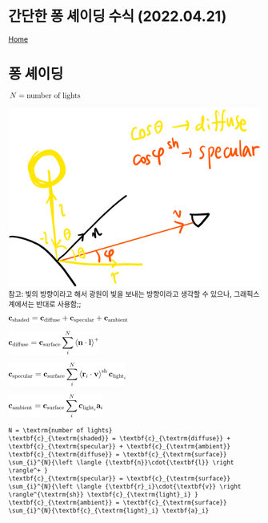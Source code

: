 # 간단한 퐁 셰이딩 수식 (2022.04.21)
[Home](../README.md)

# 퐁 셰이딩

![NumberOfLights](/Images/Phong/NumberOfLights.png)

![Figure](/Images/Phong/Figure.png)
참고: 빛의 방향이라고 해서 광원이 빛을 보내는 방향이라고 생각할 수 있으나, 그래픽스 계에서는 반대로 사용함;;

![CShaded](/Images/Phong/CShaded.png)

![CDiffuse](/Images/Phong/CDiffuse.png)

![CSpecular](/Images/Phong/CSpecular.png)

![CAmbient](/Images/Phong/CAmbient.png)

```
N = \textrm{number of lights}
\textbf{c}_{\textrm{shaded}} = \textbf{c}_{\textrm{diffuse}} + \textbf{c}_{\textrm{specular}} + \textbf{c}_{\textrm{ambient}}
\textbf{c}_{\textrm{diffuse}} = \textbf{c}_{\textrm{surface}} \sum_{i}^{N}{\left \langle {\textbf{n}}\cdot{\textbf{l}} \right \rangle^+ }
\textbf{c}_{\textrm{specular}} = \textbf{c}_{\textrm{surface}} \sum_{i}^{N}{\left \langle {\textbf{r}_i}\cdot{\textbf{v}} \right \rangle^{\textrm{sh}} \textbf{c}_{\textrm{light}_i} }
\textbf{c}_{\textrm{ambient}} = \textbf{c}_{\textrm{surface}} \sum_{i}^{N}{\textbf{c}_{\textrm{light}_i} \textbf{a}_i}
```